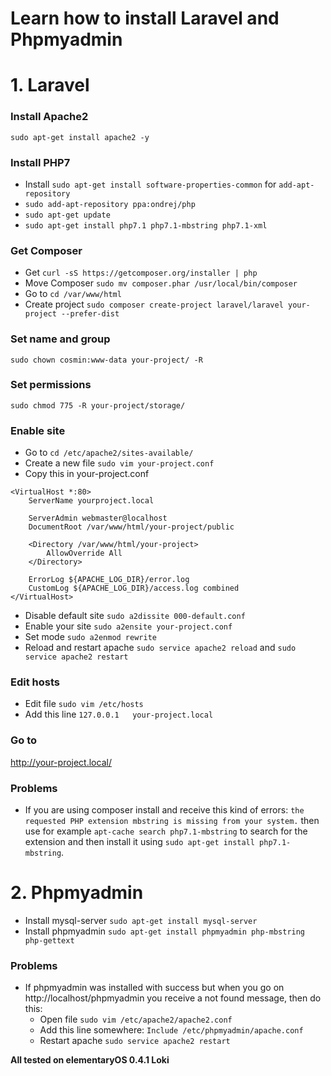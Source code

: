 # Learn how to install Laravel and Phpmyadmin

# 1. Laravel

### Install Apache2
``sudo apt-get install apache2 -y``

### Install PHP7
- Install ``sudo apt-get install software-properties-common`` for ``add-apt-repository``
- ``sudo add-apt-repository ppa:ondrej/php``
- ``sudo apt-get update``
- ``sudo apt-get install php7.1 php7.1-mbstring php7.1-xml``

### Get Composer
- Get 
``curl -sS https://getcomposer.org/installer | php``
- Move Composer
``sudo mv composer.phar /usr/local/bin/composer``
- Go to 
``cd /var/www/html``
- Create project
``sudo composer create-project laravel/laravel your-project --prefer-dist``

### Set name and group
``sudo chown cosmin:www-data your-project/ -R``

### Set permissions
``sudo chmod 775 -R your-project/storage/``

### Enable site
- Go to 
``cd /etc/apache2/sites-available/``
- Create a new file 
``sudo vim your-project.conf``
- Copy this in your-project.conf
```
<VirtualHost *:80>
    ServerName yourproject.local

    ServerAdmin webmaster@localhost
    DocumentRoot /var/www/html/your-project/public

    <Directory /var/www/html/your-project>
        AllowOverride All
    </Directory>

    ErrorLog ${APACHE_LOG_DIR}/error.log
    CustomLog ${APACHE_LOG_DIR}/access.log combined
</VirtualHost>
```
- Disable default site ``sudo a2dissite 000-default.conf``
- Enable your site ``sudo a2ensite your-project.conf``
- Set mode ``sudo a2enmod rewrite``
- Reload and restart apache ``sudo service apache2 reload`` and ``sudo service apache2 restart``

### Edit hosts
- Edit file ``sudo vim /etc/hosts``
- Add this line	``127.0.0.1   your-project.local``

### Go to
http://your-project.local/


### Problems

- If you are using composer install and receive this kind of errors: ``the requested PHP extension mbstring is missing from your system.`` then use for example ``apt-cache search php7.1-mbstring`` to search for the extension and then install it using ``sudo apt-get install php7.1-mbstring``.

# 2. Phpmyadmin

- Install mysql-server
``sudo apt-get install mysql-server``
- Install phpmyadmin
``sudo apt-get install phpmyadmin php-mbstring php-gettext``

### Problems

- If phpmyadmin was installed with success but when you go on http://localhost/phpmyadmin you receive a not found message, then do this:
    - Open file 
    ``sudo vim /etc/apache2/apache2.conf``
    - Add this line somewhere:
    ``Include /etc/phpmyadmin/apache.conf``
    - Restart apache
    ``sudo service apache2 restart``

**All tested on elementaryOS 0.4.1 Loki**

